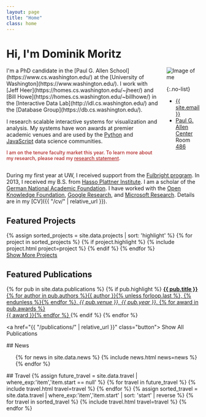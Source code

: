 ```yaml
---
layout: page
title: "Home"
class: home
---
```


# Hi, I'm Dominik Moritz

<div class="columns" markdown="1">

<div class="intro" markdown="1">
I'm a PhD candidate in the [Paul G. Allen School](https://www.cs.washington.edu/) at the [University of Washington](https://www.washington.edu/). I work with [Jeff Heer](https://homes.cs.washington.edu/~jheer/) and [Bill Howe](https://homes.cs.washington.edu/~billhowe/) in the [Interactive Data Lab](http://idl.cs.washington.edu/) and the [Database Group](https://db.cs.washington.edu/).

I research scalable interactive systems for visualization and analysis. My systems have won awards at premier academic venues and are used by the [Python](https://altair-viz.github.io) and [JavaScript](https://vega.github.io/vega-lite/) data science communities.

<span style="color:firebrick; font-weight: 500; font-size: 0.9em;">I am on the tenure faculty market this year. To learn more about my research, please read my <a href="{{ '/assets/dominik_research_statement.pdf' | absolute_url }}" style="color:firebrick; text-decoration: underline;">research statement</a>.</span>
</div>

<div class="me" markdown="1">
<img src="{{ '/images/dominik_berlin.jpg' | absolute_url }}" alt="Image of me">

{:.no-list}
* <a href="mailto:{{ site.email }}">{{ site.email }}</a>
* [Paul G. Allen Center](http://www.washington.edu/maps/?q=cse) Room [486](https://norfolk.cs.washington.edu/directory/index.php?prev_floor=4&show_room=CSE486)
</div>

</div>

During my first year at UW, I received support from the [Fulbright program](https://en.wikipedia.org/wiki/Fulbright_Program). In 2013, I received my B.S. from [Hasso Plattner Institute](https://hpi.de/). I am a scholar of the [German National Academic Foundation](http://www.studienstiftung.de/). I have worked with the [Open Knowledge Foundation](http://www.okfn.org), [Google Research](https://ai.google/research/), and [Microsoft Research](https://www.microsoft.com/en-us/research/group/vibe/). Details are in my [CV]({{ "/cv/" | relative_url }}).

## Featured Projects

<div class="featured-projects">
  {% assign sorted_projects = site.data.projects | sort: 'highlight' %}
  {% for project in sorted_projects %}
    {% if project.highlight %}
      {% include project.html project=project %}
    {% endif %}
  {% endfor %}
</div>
<a href="{{ "/projects/" | relative_url }}" class="button">
  <i class="fas fa-chevron-circle-right"></i>
  Show More Projects
</a>

## Featured Publications

<div class="featured-publications">
  {% for pub in site.data.publications %}
    {% if pub.highlight %}
      <a href="{{ pub.pdf }}" class="publication">
        <strong>{{ pub.title }}</strong>
        <span class="authors">{% for author in pub.authors %}{{ author }}{% unless forloop.last %}, {% endunless %}{% endfor %}</span>.
        <i>{{ pub.venue }}, {{ pub.year }}</i>.
        {% for award in pub.awards %}<br/><span class="award"><i class="fas fa-{% if award == "Best Paper Award" %}trophy{% else %}award{% endif %}" aria-hidden="true"></i> {{ award }}</span>{% endfor %}
      </a>
    {% endif %}
  {% endfor %}
</div>

<a href="{{ "/publications/" | relative_url }}" class="button">
  <i class="fas fa-chevron-circle-right"></i>
  Show All Publications
</a>

<div class="news-travel" markdown="1">

<div class="news" markdown="1">
## News

<ul>
{% for news in site.data.news %}
  {% include news.html news=news %}
{% endfor %}
</ul>

</div>

<div class="travel" markdown="1">
## Travel

<table>
<tbody>
{% assign future_travel = site.data.travel | where_exp:'item','item.start == null' %}
{% for travel in future_travel %}
  {% include travel.html travel=travel %}
{% endfor %}
{% assign sorted_travel = site.data.travel | where_exp:'item','item.start' | sort: 'start' | reverse %}
{% for travel in sorted_travel %}
  {% include travel.html travel=travel %}
{% endfor %}
</tbody>
</table>

</div>

</div>
